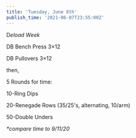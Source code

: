 ```yaml
---
title: 'Tuesday, June 8th'
publish_time: '2021-06-07T23:55:00Z'
---
```


D*eload Week*

DB Bench Press 3×12

DB Pullovers 3×12

then,

5 Rounds for time:

10-Ring Dips

20-Renegade Rows (35/25's, alternating, 10/arm)

50-Double Unders

*\*compare time to 9/11/20*
